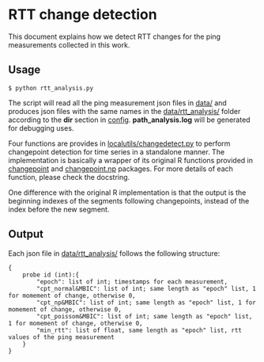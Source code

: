 # RTT change detection
This document explains how we detect RTT changes for the ping measurements collected in this work.
## Usage
```
$ python rtt_analysis.py
```
The script will read all the ping measurement json files in [data/](../data) and produces
json files with the same names in the [data/rtt_analysis/](../data/rtt_analysis) folder
according to the __dir__ section in [config](../config).
__path_analysis.log__ will be generated for debugging uses.

Four functions are provides in [localutils/changedetect.py](../localutils/changedetect.py) to perform changepoint detection
for time series in a standalone manner.
The implementation is basically a wrapper of its original R functions provided in [changepoint](https://cran.r-project.org/web/packages/changepoint/changepoint.pdf) 
and [changepoint.np](https://cran.r-project.org/web/packages/changepoint.np/changepoint.np.pdf) packages.
For more details of each function, please check the docstring.

One difference with the original R implementation is that the output is the beginning indexes of the segments following changepoints,
instead of the index before the new segment.

## Output
Each json file in [data/rtt_analysis/](../data/rtt_analysis) follows the following structure:
```
{
    probe id (int):{
        "epoch": list of int; timestamps for each measurement,
        "cpt_normal&MBIC": list of int; same length as "epoch" list, 1 for momement of change, otherwise 0,
        "cpt_np&MBIC": list of int; same length as "epoch" list, 1 for momement of change, otherwise 0,
        "cpt_poissom&MBIC": list of int; same length as "epoch" list, 1 for momement of change, otherwise 0,
        "min_rtt": list of float, same length as "epoch" list, rtt values of the ping measurement
    }
}
```
